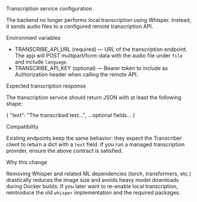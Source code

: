 Transcription service configuration

The backend no longer performs local transcription using Whisper. Instead, it sends audio files to a configured remote transcription API.

Environment variables

- TRANSCRIBE_API_URL (required) — URL of the transcription endpoint. The app will POST multipart/form-data with the audio file under `file` and include `language`.
- TRANSCRIBE_API_KEY (optional) — Bearer token to include as Authorization header when calling the remote API.

Expected transcription response

The transcription service should return JSON with at least the following shape:

{
  "text": "The transcribed text...",
  ...optional fields...
}

Compatibility

Existing endpoints keep the same behavior: they expect the Transcriber client to return a dict with a `text` field. If you run a managed transcription provider, ensure the above contract is satisfied.

Why this change

Removing Whisper and related ML dependencies (torch, transformers, etc.) drastically reduces the image size and avoids heavy model downloads during Docker builds. If you later want to re-enable local transcription, reintroduce the old `whisper` implementation and the required packages.

